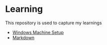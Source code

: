 # Learning
This repository is used to capture my learnings

* [Windows Machine Setup](./WINDOWS_MACHINE_SETUP.md)
* [Markdown](MARKDOWN.md)
